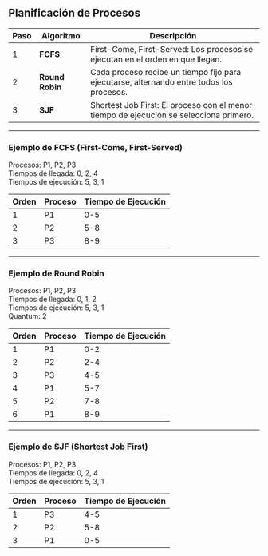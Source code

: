 ## Planificación de Procesos

| Paso | Algoritmo       | Descripción                                                                                   |
|------|-----------------|-----------------------------------------------------------------------------------------------|
| 1    | **FCFS**        | First-Come, First-Served: Los procesos se ejecutan en el orden en que llegan.                 |
| 2    | **Round Robin** | Cada proceso recibe un tiempo fijo para ejecutarse, alternando entre todos los procesos. |
| 3    | **SJF**         | Shortest Job First: El proceso con el menor tiempo de ejecución se selecciona primero.        |

-----

### Ejemplo de FCFS (First-Come, First-Served)

Procesos: P1, P2, P3  
Tiempos de llegada: 0, 2, 4  
Tiempos de ejecución: 5, 3, 1

| Orden | Proceso | Tiempo de Ejecución |
|-------|---------|---------------------|
| 1     | P1      | 0-5                 |
| 2     | P2      | 5-8                 |
| 3     | P3      | 8-9                 |

-----

### Ejemplo de Round Robin

Procesos: P1, P2, P3  
Tiempos de llegada: 0, 1, 2  
Tiempos de ejecución: 5, 3, 1  
Quantum: 2

| Orden | Proceso | Tiempo de Ejecución |
|-------|---------|---------------------|
| 1     | P1      | 0-2                 |
| 2     | P2      | 2-4                 |
| 3     | P3      | 4-5                 |
| 4     | P1      | 5-7                 |
| 5     | P2      | 7-8                 |
| 6     | P1      | 8-9                 |

-----

### Ejemplo de SJF (Shortest Job First)

Procesos: P1, P2, P3  
Tiempos de llegada: 0, 2, 4  
Tiempos de ejecución: 5, 3, 1

| Orden | Proceso | Tiempo de Ejecución |
|-------|---------|---------------------|
| 1     | P3      | 4-5                 |
| 2     | P2      | 5-8                 |
| 3     | P1      | 0-5                 |
